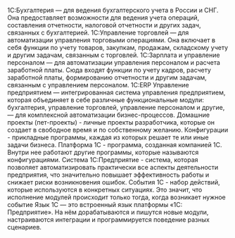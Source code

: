 1С:Бухгалтерия — для ведения бухгалтерского учета в России и СНГ. Она предоставляет возможности для ведения учета операций, составления отчетности, налоговой отчетности и других задач, связанных с бухгалтерией.
1С:Управление торговлей — для автоматизации управления торговыми операциями. Она включает в себя функции по учету товаров, закупкам, продажам, складскому учету и другим задачам, связанным с торговлей.
1С:Зарплата и управление персоналом — для автоматизации управления персоналом и расчета заработной платы. Сюда входят функции по учету кадров, расчету заработной платы, формированию отчетности и другим задачам, связанным с управлением персоналом.
1С:ERP Управление предприятием — интегрированная система управления предприятием, которая объединяет в себе различные функциональные модули: бухгалтерия, управление торговлей, управление персоналом и другие, — для комплексной автоматизации бизнес-процессов.
Домашние проекты (пет-проекты) - личные проекты разработчика, которые он создает в свободное время и по собственному желанию.
Конфигурации - прикладные программы, каждая из которых решает те или иные задачи бизнеса.
Платформа 1С - программа, созданная компанией 1С. Внутри нее работают другие программы, которые называются конфигурациями.
Система 1С:Предприятие - система, которая позволяет автоматизировать практически все аспекты деятельности предприятия, что значительно повышает эффективность работы и снижает риски возникновения ошибок.
События 1С - набор действий, которые используются в конкретных ситуациях. Это значит, что исполнение модулей происходит только тогда, когда возникает нужное событие
Язык 1С — это встроенный язык платформы «1С: Предприятие». На нём дорабатываются и пишутся новые модули, настраиваются интеграции и программируется поведение разных сценариев.